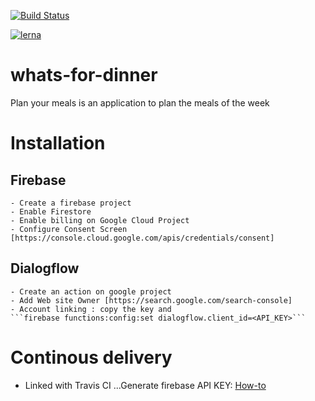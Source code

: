 [![Build Status](https://travis-ci.com/gbrunois/whats-for-dinner.svg?branch=master)](https://travis-ci.com/gbrunois/whats-for-dinner)

[![lerna](https://img.shields.io/badge/maintained%20with-lerna-cc00ff.svg)](https://lernajs.io/)

# whats-for-dinner

Plan your meals is an application to plan the meals of the week

# Installation

## Firebase

    - Create a firebase project
    - Enable Firestore
    - Enable billing on Google Cloud Project
    - Configure Consent Screen [https://console.cloud.google.com/apis/credentials/consent]

## Dialogflow

    - Create an action on google project
    - Add Web site Owner [https://search.google.com/search-console]
    - Account linking : copy the key and
    ```firebase functions:config:set dialogflow.client_id=<API_KEY>```

# Continous delivery

- Linked with Travis CI
  ...Generate firebase API KEY: [How-to](https://docs.travis-ci.com/user/deployment/firebase/)
